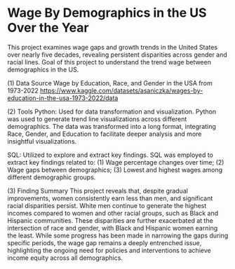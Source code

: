 # Wage By Demographics in the US Over the Year
This project examines wage gaps and growth trends in the United States over nearly five decades, revealing persistent disparities across gender and racial lines. Goal of this project to understand the trend wage between demographics in the US.

(1) Data Source
Wage by Education, Race, and Gender in the USA from 1973-2022
https://www.kaggle.com/datasets/asaniczka/wages-by-education-in-the-usa-1973-2022/data

(2) Tools
Python: Used for data transformation and visualization.
Python was used to generate trend line visualizations across different demographics.
The data was transformed into a long format, integrating Race, Gender, and Education to facilitate deeper analysis and more insightful visualizations.

SQL: Utilized to explore and extract key findings.
SQL was employed to extract key findings related to: (1) Wage percentage changes over time; (2) Wage gaps between demographics; (3) Lowest and highest wages among different demographic groups.


(3) Finding Summary
This project reveals that, despite gradual improvements, women consistently earn less than men, and significant racial disparities persist. White men continue to generate the highest incomes compared to women and other racial groups, such as Black and Hispanic communities. These disparities are further exacerbated at the intersection of race and gender, with Black and Hispanic women earning the least. While some progress has been made in narrowing the gaps during specific periods, the wage gap remains a deeply entrenched issue, highlighting the ongoing need for policies and interventions to achieve income equity across all demographics.
